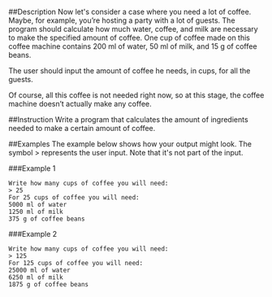 ##Description
Now let's consider a case where you need a lot of coffee. Maybe, for example, you’re hosting a party with a lot of guests. The program should calculate how much water, coffee, and milk are necessary to make the specified amount of coffee. One cup of coffee made on this coffee machine contains 200 ml of water, 50 ml of milk, and 15 g of coffee beans.

The user should input the amount of coffee he needs, in cups, for all the guests.

Of course, all this coffee is not needed right now, so at this stage, the coffee machine doesn’t actually make any coffee.

##Instruction
Write a program that calculates the amount of ingredients needed to make a certain amount of coffee.

##Examples
The example below shows how your output might look.
The symbol > represents the user input. Note that it's not part of the input.

###Example 1
```text
Write how many cups of coffee you will need: 
> 25
For 25 cups of coffee you will need:
5000 ml of water
1250 ml of milk
375 g of coffee beans
```
###Example 2
```text
Write how many cups of coffee you will need: 
> 125
For 125 cups of coffee you will need:
25000 ml of water
6250 ml of milk
1875 g of coffee beans
```